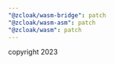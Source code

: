 ```yaml
---
"@zcloak/wasm-bridge": patch
"@zcloak/wasm-asm": patch
"@zcloak/wasm": patch
---
```


copyright 2023
